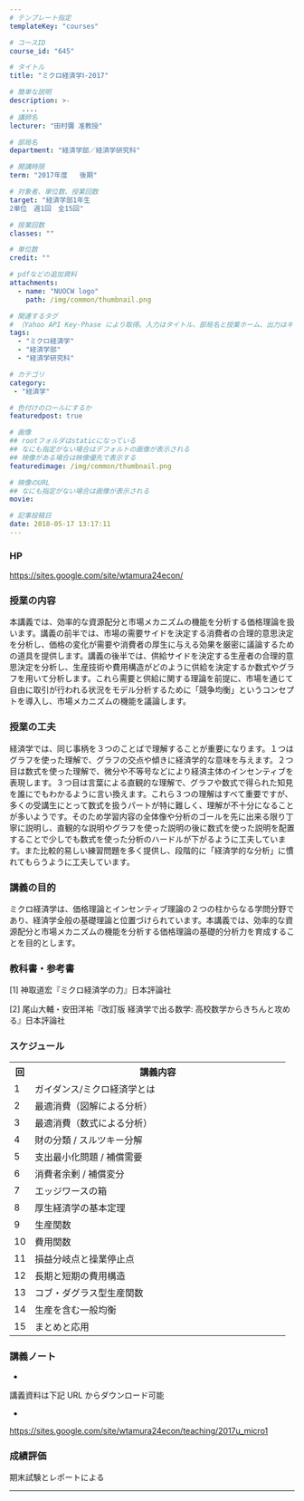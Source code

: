 ```yaml
---
# テンプレート指定
templateKey: "courses"

# コースID
course_id: "645"

# タイトル
title: "ミクロ経済学Ⅰ-2017"

# 簡単な説明
description: >-
   ....
# 講師名
lecturer: "田村彌 准教授"

# 部局名
department: "経済学部／経済学研究科"

# 開講時限
term: "2017年度	後期"

# 対象者、単位数、授業回数
target: "経済学部1年生
2単位　週1回　全15回"

# 授業回数
classes: ""

# 単位数
credit: ""

# pdfなどの追加資料
attachments:
  - name: "NUOCW logo" 
    path: /img/common/thumbnail.png

# 関連するタグ
# （Yahoo API Key-Phase により取得。入力はタイトル、部局名と授業ホーム、出力はキーフレーズ（tags））
tags:
  - "ミクロ経済学"
  - "経済学部"
  - "経済学研究科"

# カテゴリ
category:
 - "経済学"

# 色付けのロールにするか
featuredpost: true

# 画像
## rootフォルダはstaticになっている
## なにも指定がない場合はデフォルトの画像が表示される
## 映像がある場合は映像優先で表示する
featuredimage: /img/common/thumbnail.png

# 映像のURL
## なにも指定がない場合は画像が表示される
movie: 

# 記事投稿日
date: 2018-05-17 13:17:11
---
```


### HP

<a href="https://sites.google.com/site/wtamura24econ/" target="_blank">https://sites.google.com/site/wtamura24econ/</a>

### 授業の内容

本講義では、効率的な資源配分と市場メカニズムの機能を分析する価格理論を扱います。講義の前半では、市場の需要サイドを決定する消費者の合理的意思決定を分析し、価格の変化が需要や消費者の厚生に与える効果を厳密に議論するための道具を提供します。講義の後半では、供給サイドを決定する生産者の合理的意思決定を分析し、生産技術や費用構造がどのように供給を決定するか数式やグラフを用いて分析します。これら需要と供給に関する理論を前提に、市場を通じて自由に取引が行われる状況をモデル分析するために「競争均衡」というコンセプトを導入し、市場メカニズムの機能を議論します。


### 授業の工夫

経済学では、同じ事柄を３つのことばで理解することが重要になります。１つはグラフを使った理解で、グラフの交点や傾きに経済学的な意味を与えます。２つ目は数式を使った理解で、微分や不等号などにより経済主体のインセンティブを表現します。３つ目は言葉による直観的な理解で、グラフや数式で得られた知見を誰にでもわかるように言い換えます。これら３つの理解はすべて重要ですが、多くの受講生にとって数式を扱うパートが特に難しく、理解が不十分になることが多いようです。そのため学習内容の全体像や分析のゴールを先に出来る限り丁寧に説明し、直観的な説明やグラフを使った説明の後に数式を使った説明を配置することで少しでも数式を使った分析のハードルが下がるように工夫しています。また比較的易しい練習問題を多く提供し、段階的に「経済学的な分析」に慣れてもらうように工夫しています。





### 講義の目的

ミクロ経済学は、価格理論とインセンティブ理論の２つの柱からなる学問分野であり、経済学全般の基礎理論と位置づけられています。本講義では、効率的な資源配分と市場メカニズムの機能を分析する価格理論の基礎的分析力を育成することを目的とします。

### 教科書・参考書

[1] 神取道宏『ミクロ経済学の力』日本評論社

[2] 尾山大輔・安田洋祐『改訂版 経済学で出る数学: 高校数学からきちんと攻める』日本評論社


<h3>スケジュール</h3>
<table class="basic" width="455">
<tr>
<th width="20" class="center">回</th>
<th width="435" class="center">講義内容</th>
</tr>

<tr>
<td width="20" class="center">1</td>
<td width="435">ガイダンス/ミクロ経済学とは</td>
</tr>

<tr>
<td width="20" class="center">2</td>
<td width="435">最適消費（図解による分析）</td>
</tr>

<tr>
<td width="20" class="center">3</td>
<td width="435">最適消費（数式による分析）</td>
</tr>

<tr>
<td width="20" class="center">4</td>
<td width="435">財の分類 / スルツキー分解</td>
</tr>

<tr>
<td width="20" class="center">5</td>
<td width="435">支出最小化問題 / 補償需要</td>
</tr>

<tr>
<td width="20" class="center">6</td>
<td width="435">消費者余剰 / 補償変分</td>
</tr>

<tr>
<td width="20" class="center">7</td>
<td width="435">エッジワースの箱</td>
</tr>

<tr>
<td width="20" class="center">8</td>
<td width="435">厚生経済学の基本定理</td>
</tr>

<tr>
<td width="20" class="center">9</td>
<td width="435">生産関数</td>
</tr>

<tr>
<td width="20" class="center">10</td>
<td width="435">費用関数</td>
</tr>

<tr>
<td width="20" class="center">11</td>
<td width="435">損益分岐点と操業停止点</td>
</tr>

<tr>
<td width="20" class="center">12</td>
<td width="435">長期と短期の費用構造</td>
</tr>

<tr>
<td width="20" class="center">13</td>
<td width="435">コブ・ダグラス型生産関数</td>
</tr>

<tr>
<td width="20" class="center">14</td>
<td width="435">生産を含む一般均衡</td>
</tr>

<tr>
<td width="20" class="center">15</td>
<td width="435">まとめと応用</td>
</tr>


</table>


### 講義ノート


-
講義資料は下記 URL からダウンロード可能


-
<a href="https://sites.google.com/site/wtamura24econ/teaching/2017u_micro1">https://sites.google.com/site/wtamura24econ/teaching/2017u_micro1</a>







### 成績評価

期末試験とレポートによる



-----